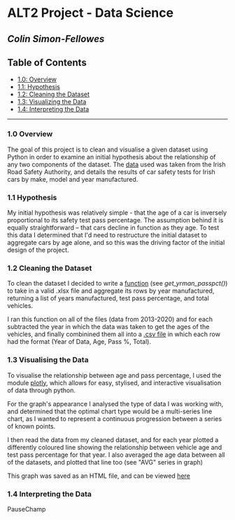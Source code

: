 # ALT2 Project - Data Science
## _Colin Simon-Fellowes_

## Table of Contents
 - [1.0: Overview](#10-overview)
 - [1.1: Hypothesis](#11-hypothesis)
 - [1.2: Cleaning the Dataset](#12-cleaning-the-dataset)
 - [1.3: Visualizing the Data](#13-visualising-the-data)
 - [1.4: Interpreting the Data](#14-interpreting-the-data)
___

### 1.0 Overview

The goal of this project is to clean and visualise a given dataset using Python in order to examine an initial hypothesis about the relationship of any two components of the dataset. The 
[data](https://www.rsa.ie/road-safety/statistics/nct-statistics-and-annual-reviews)
used was taken from the Irish Road Safety Authority, and details the results of car safety tests for Irish cars by make, model and year manufactured.

### 1.1 Hypothesis

My initial hypothesis was relatively simple - that the age of a car is inversely proportional to its safety test pass percentage. The assumption behind it is equally straightforward – that cars decline in function as they age. To test this data I determined that I'd need to restructure the initial dataset to aggregate cars by age alone, and so this was the driving factor of the initial design of the project. 

### 1.2 Cleaning the Dataset

To clean the dataset I decided to write a [function](/src/data_analysis.py) (see *get_yrman_passpct()*) to take in a valid .xlsx file and aggregate its rows by year manufactured, returning a list of years manufactured, test pass percentage, and total vehicles.

I ran this function on all of the files (data from 2013-2020) and for each subtracted the year in which the data was taken to get the ages of the vehicles, and finally combinined them all into a
[.csv file](/src/data/clean/yrman-passpct.txt)
in which each row had the format (Year of Data, Age, Pass %, Total).

### 1.3 Visualising the Data

To visualise the relationship between age and pass percentage, I used the module
[plotly](https://plotly.com/python/),
which allows for easy, stylised, and interactive visualisation of data through python.

For the graph's appearance I analysed the type of data I was working with, and determined that the optimal chart type would be a multi-series line chart, as I wanted to represent a continuous progression between a series of known points.

I then read the data from my cleaned dataset, and for each year plotted a differently coloured line showing the relationship between vehicle age and test pass percentage for that year. I also averaged the age data between all of the datasets, and plotted that line too (see "AVG" series in graph)

This graph was saved as an HTML file, and can be viewed [here](https://ctsf1.github.io/data_sci/src/graphs/output.html)

### 1.4 Interpreting the Data
PauseChamp